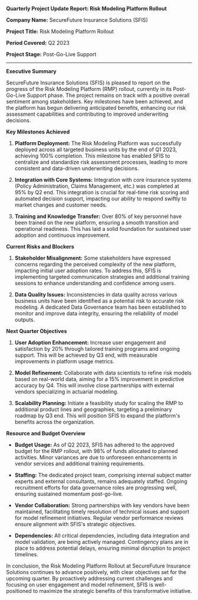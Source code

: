 **Quarterly Project Update Report: Risk Modeling Platform Rollout**

**Company Name:** SecureFuture Insurance Solutions (SFIS)

**Project Title:** Risk Modeling Platform Rollout

**Period Covered:** Q2 2023

**Project Stage:** Post-Go-Live Support

---

**Executive Summary**

SecureFuture Insurance Solutions (SFIS) is pleased to report on the progress of the Risk Modeling Platform (RMP) rollout, currently in its Post-Go-Live Support phase. The project remains on track with a positive overall sentiment among stakeholders. Key milestones have been achieved, and the platform has begun delivering anticipated benefits, enhancing our risk assessment capabilities and contributing to improved underwriting decisions.

**Key Milestones Achieved**

1. **Platform Deployment:** The Risk Modeling Platform was successfully deployed across all targeted business units by the end of Q1 2023, achieving 100% completion. This milestone has enabled SFIS to centralize and standardize risk assessment processes, leading to more consistent and data-driven underwriting decisions.

2. **Integration with Core Systems:** Integration with core insurance systems (Policy Administration, Claims Management, etc.) was completed at 95% by Q2 end. This integration is crucial for real-time risk scoring and automated decision support, impacting our ability to respond swiftly to market changes and customer needs.

3. **Training and Knowledge Transfer:** Over 80% of key personnel have been trained on the new platform, ensuring a smooth transition and operational readiness. This has laid a solid foundation for sustained user adoption and continuous improvement.

**Current Risks and Blockers**

1. **Stakeholder Misalignment:** Some stakeholders have expressed concerns regarding the perceived complexity of the new platform, impacting initial user adoption rates. To address this, SFIS is implementing targeted communication strategies and additional training sessions to enhance understanding and confidence among users.

2. **Data Quality Issues:** Inconsistencies in data quality across various business units have been identified as a potential risk to accurate risk modeling. A dedicated Data Governance team has been established to monitor and improve data integrity, ensuring the reliability of model outputs.

**Next Quarter Objectives**

1. **User Adoption Enhancement:** Increase user engagement and satisfaction by 20% through tailored training programs and ongoing support. This will be achieved by Q3 end, with measurable improvements in platform usage metrics.

2. **Model Refinement:** Collaborate with data scientists to refine risk models based on real-world data, aiming for a 15% improvement in predictive accuracy by Q4. This will involve close partnerships with external vendors specializing in actuarial modeling.

3. **Scalability Planning:** Initiate a feasibility study for scaling the RMP to additional product lines and geographies, targeting a preliminary roadmap by Q3 end. This will position SFIS to expand the platform's benefits across the organization.

**Resource and Budget Overview**

- **Budget Usage:** As of Q2 2023, SFIS has adhered to the approved budget for the RMP rollout, with 98% of funds allocated to planned activities. Minor variances are due to unforeseen enhancements in vendor services and additional training requirements.

- **Staffing:** The dedicated project team, comprising internal subject matter experts and external consultants, remains adequately staffed. Ongoing recruitment efforts for data governance roles are progressing well, ensuring sustained momentum post-go-live.

- **Vendor Collaboration:** Strong partnerships with key vendors have been maintained, facilitating timely resolution of technical issues and support for model refinement initiatives. Regular vendor performance reviews ensure alignment with SFIS's strategic objectives.

- **Dependencies:** All critical dependencies, including data integration and model validation, are being actively managed. Contingency plans are in place to address potential delays, ensuring minimal disruption to project timelines.

In conclusion, the Risk Modeling Platform Rollout at SecureFuture Insurance Solutions continues to advance positively, with clear objectives set for the upcoming quarter. By proactively addressing current challenges and focusing on user engagement and model refinement, SFIS is well-positioned to maximize the strategic benefits of this transformative initiative.